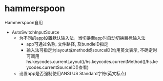 # hammerspoon
Hammerspoon自用
- AutoSwitchInputSource
  - 为不同的app设置默认输入法，当切换至app时自动切换目标输入法
    - app可通过名称, 文件路径, 及bundleID指定
    - 输入法可指定为layout或method或sourceID(均用英文表示, 不确定时可调用hs.keycodes.currentLayout()/hs.keycodes.currentMethod()/hs.keycodes.currentSourceID()查看)
  - 设置app是否强制使用ANSI US Standard字符(英文标点)